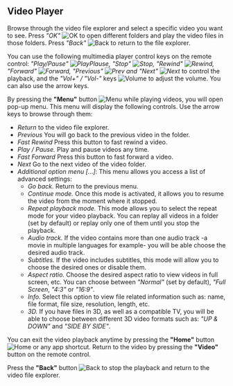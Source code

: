 ## Video Player

Browse through the video file explorer and select a specific video you want to see.
Press *"OK"* ![OK](http://static.energysistem.com/images/manuals/42162/5501c8043769d.jpg) to open different folders and play the video files in those folders. Press *"Back"* ![Back](http://static.energysistem.com/images/manuals/42162/5501c809057e9.jpg) to return to the file explorer.

You can use the following multimedia player control keys on the remote control: *"Play/Pause" ![PlayPlause](http://static.energysistem.com/images/manuals/42162/5501c84d1a18d.jpg), "Stop" ![Stop](http://static.energysistem.com/images/manuals/42162/5501c871719ec.jpg), "Rewind" ![Rewind](http://static.energysistem.com/images/manuals/42162/5501c8622030c.jpg), "Forward" ![Forward](http://static.energysistem.com/images/manuals/42162/5501c82085995.jpg), "Previous" ![Prev](http://static.energysistem.com/images/manuals/42162/5501c859394dc.jpg) and "Next" ![Next](http://static.energysistem.com/images/manuals/42162/5501c83524ac9.jpg)* to control the playback, and the *"Vol+" / "Vol-"* keys ![Volume](http://static.energysistem.com/images/manuals/42162/5502bf32af18c.jpg) to adjust the volume. You can also use the arrow keys.

By pressing the **"Menu"** button ![Menu](http://static.energysistem.com/images/manuals/42162/5501c7fd28337.jpg) while playing videos, you will open pop-up menu. This menu will display the following controls. Use the arrow keys to browse through them:

- *Return* to the video file explorer.
- *Previous* You will go back to the previous video in the folder.
- *Fast Rewind* Press this button to fast rewind a video.
- *Play / Pause.* Play and pause videos any time.
- *Fast Forward* Press this button to fast forward a video.
- *Next* Go to the next video of the video folder.
- *Additional option menu [...]*: This menu allows you access a list of advanced settings:
    * *Go back.* Return to the previous menu.
    * *Continue mode.* Once this mode is activated, it allows you to resume the video from the moment where it stopped.
    * *Repeat playback mode.* This mode allows you to select the repeat mode for your video playback. You can replay all videos in a folder (set by default) or replay only one of them until you stop the playback.
    * *Audio track.* If the video contains more than one audio track -a movie in multiple languages for example- you will be able choose the desired audio track.
    * *Subtitles.* If the video includes subtitles, this mode will allow you to choose the desired ones or disable them.
    * *Aspect ratio.* Choose the desired aspect ratio to view videos in full screen, etc. You can choose between *"Normal"* (set by default), *"Full Screen*, *"4:3"* or *"16:9"*. 
    * *Info.* Select this option to view file related information such as: name, file format, file size, resolution, length, etc.
    * *3D.* If you have files in 3D, as well as a compatible TV, you will be able to choose between different 3D video formats such as: *"UP & DOWN"* and *"SIDE BY SIDE"*.

You can exit the video playback anytime by pressing the **"Home"** button ![Home](http://static.energysistem.com/images/manuals/42162/5501c8a118989.jpg) or any app shortcut. Return to the video by pressing the **"Video"** button on the remote control. 

Press the **"Back"** button ![Back](http://static.energysistem.com/images/manuals/42162/5501c809057e9.jpg) to stop the playback and return to the video file explorer.
